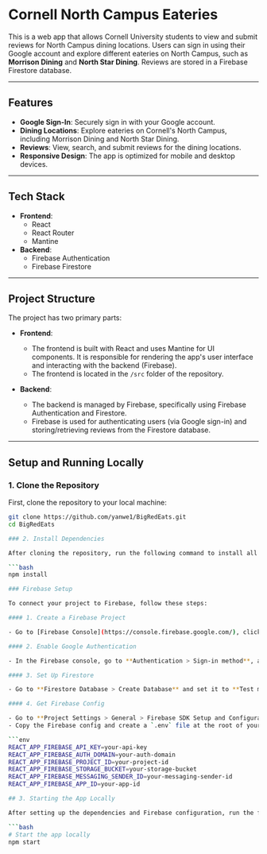 # Cornell North Campus Eateries

This is a web app that allows Cornell University students to view and submit reviews for North Campus dining locations. Users can sign in using their Google account and explore different eateries on North Campus, such as **Morrison Dining** and **North Star Dining**. Reviews are stored in a Firebase Firestore database.

---

## Features

- **Google Sign-In**: Securely sign in with your Google account.
- **Dining Locations**: Explore eateries on Cornell's North Campus, including Morrison Dining and North Star Dining.
- **Reviews**: View, search, and submit reviews for the dining locations.
- **Responsive Design**: The app is optimized for mobile and desktop devices.

---

## Tech Stack

- **Frontend**:
  - React
  - React Router 
  - Mantine 
- **Backend**:
  - Firebase Authentication 
  - Firebase Firestore 

---

## Project Structure

The project has two primary parts:

- **Frontend**:
  - The frontend is built with React and uses Mantine for UI components. It is responsible for rendering the app's user interface and interacting with the backend (Firebase).
  - The frontend is located in the `/src` folder of the repository.

- **Backend**:
  - The backend is managed by Firebase, specifically using Firebase Authentication and Firestore.
  - Firebase is used for authenticating users (via Google sign-in) and storing/retrieving reviews from the Firestore database.

---

## Setup and Running Locally

### 1. Clone the Repository

First, clone the repository to your local machine:

```bash
git clone https://github.com/yanwe1/BigRedEats.git
cd BigRedEats

### 2. Install Dependencies

After cloning the repository, run the following command to install all the required dependencies for the project:

```bash
npm install

### Firebase Setup

To connect your project to Firebase, follow these steps:

#### 1. Create a Firebase Project

- Go to [Firebase Console](https://console.firebase.google.com/), click on **"Add Project"** and follow the setup instructions.

#### 2. Enable Google Authentication

- In the Firebase console, go to **Authentication > Sign-in method**, and enable **Google sign-in**.

#### 3. Set Up Firestore

- Go to **Firestore Database > Create Database** and set it to **Test mode**.

#### 4. Get Firebase Config

- Go to **Project Settings > General > Firebase SDK Setup and Configuration**.
- Copy the Firebase config and create a `.env` file at the root of your project with the following variables:

```env
REACT_APP_FIREBASE_API_KEY=your-api-key
REACT_APP_FIREBASE_AUTH_DOMAIN=your-auth-domain
REACT_APP_FIREBASE_PROJECT_ID=your-project-id
REACT_APP_FIREBASE_STORAGE_BUCKET=your-storage-bucket
REACT_APP_FIREBASE_MESSAGING_SENDER_ID=your-messaging-sender-id
REACT_APP_FIREBASE_APP_ID=your-app-id

## 3. Starting the App Locally

After setting up the dependencies and Firebase configuration, run the following command to start the development server:

```bash
# Start the app locally
npm start

